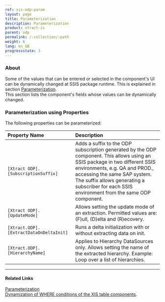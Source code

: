 ```yaml
---
ref: xis-odp-param
layout: page
title: Parameterization
description: Parameterization
product: xtract-is
parent: odp
permalink: /:collection/:path
weight: 6
lang: en_GB
progressstate: 3
---
```


### About
Some of the values that can be entered or selected in the component's UI can be dynamically changed at SSIS package runtime. This is explained in section [Parameterization](/../parameterization). <br>
This section lists the component's fields whose values can be dynamically changed.


### Parameterization using Properties
The following properties can be parameterized:

|Property Name|Description|
|:----|:----|
| `[Xtract ODP].[SubscriptionSuffix]`| Adds a suffix to the ODP subscription generated by the ODP component. This allows using an SSIS package in two different SSIS environments, e.g. QA and PROD., accessing the same SAP system. The suffix allows generating a subscriber for each SSIS environment from the same ODP component.|
| `[Xtract ODP].[UpdateMode]`|Allows setting the update mode of an extraction. Permitted values are: (F)ull, (D)elta and (R)ecovery.|
| `[Xtract.ODP].[ExtractDataOnDeltaInit]`| Runs a delta initialization with or without extracting data on init.|
| `[Xtract.ODP].[HierarchyName]`| Applies to Hierarchy DataSources only. Allows setting the name of the extracted hierarchy. Example: Loop over a list of hierarchies.  |


****
#### Related Links
[Parameterization](../parameterization/) <br>
[Dynamization of WHERE conditions of the XIS table components](https://kb.theobald-software.com/xtract-is/Dynamization-of-WHERE-conditions-of-the-XIS-table-components).